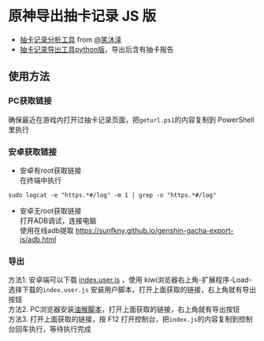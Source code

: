 # 原神导出抽卡记录 JS 版

 - [抽卡记录分析工具](https://voderl.github.io/genshin-gacha-analyzer/) from [@笑沐泽](https://bbs.nga.cn/read.php?tid=25004616&page=16#pid491033187Anchor)  
 - [抽卡记录导出工具python版](https://github.com/sunfkny/genshin-gacha-export)，导出后含有抽卡报告

## 使用方法
### PC获取链接
确保最近在游戏内打开过抽卡记录页面，把`geturl.ps1`的内容复制到 PowerShell 里执行  
### 安卓获取链接
 -  安卓有root获取链接  
在终端中执行
```
sudo logcat -e "https.*#/log" -m 1 | grep -o "https.*#/log"
```
 - 安卓无root获取链接  
打开ADB调试，连接电脑  
使用在线adb提取 https://sunfkny.github.io/genshin-gacha-export-js/adb.html  
### 导出
方法1. 安卓端可以下载 [index.user.js](https://cdn.jsdelivr.net/gh/sunfkny/genshin-gacha-export-js@main/) ，使用 kiwi浏览器右上角-扩展程序-Load-选择下载的`index.user.js` 安装用户脚本，打开上面获取的链接，右上角就有导出按钮  
方法2. PC浏览器安装[油猴脚本](https://cdn.jsdelivr.net/gh/sunfkny/genshin-gacha-export-js@main/index.user.js)，打开上面获取的链接，右上角就有导出按钮  
方法3. 打开上面获取的链接，按 F12 打开控制台，把`index.js`的内容复制到控制台回车执行，等待执行完成  
